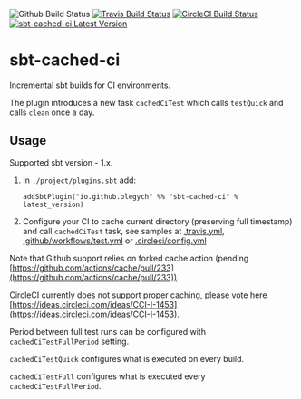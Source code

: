 ![Github Build Status](https://github.com/OlegYch/sbt-cached-ci/workflows/Continuous%20Integration/badge.svg)
[![Travis Build Status](https://travis-ci.com/OlegYch/sbt-cached-ci.svg?branch=master)](https://travis-ci.com/OlegYch/sbt-cached-ci)
[![CircleCI Build Status](https://circleci.com/gh/OlegYch/sbt-cached-ci.svg?style=svg)](https://circleci.com/gh/OlegYch/sbt-cached-ci)
[![sbt-cached-ci Latest Version](https://index.scala-lang.org/olegych/sbt-cached-ci/sbt-cached-ci/latest.svg)](https://index.scala-lang.org/olegych/sbt-cached-ci/sbt-cached-ci)

# sbt-cached-ci

Incremental sbt builds for CI environments.

The plugin introduces a new task `cachedCiTest` which calls `testQuick` and calls `clean` once a day. 

## Usage

Supported sbt version - 1.x.

1. In `./project/plugins.sbt` add:
    ```
    addSbtPlugin("io.github.olegych" %% "sbt-cached-ci" % latest_version)
    ```
1. Configure your CI to cache current directory (preserving full timestamp) and call `cachedCiTest` task, see samples at [.travis.yml](.travis.yml), [.github/workflows/test.yml](.github/workflows/test.yml) or [.circleci/config.yml](.circleci/config.yml) 
 
Note that Github support relies on forked cache action (pending [https://github.com/actions/cache/pull/233](https://github.com/actions/cache/pull/233)).

CircleCI currently does not support proper caching, please vote here [https://ideas.circleci.com/ideas/CCI-I-1453](https://ideas.circleci.com/ideas/CCI-I-1453). 

Period between full test runs can be configured with `cachedCiTestFullPeriod` setting.

`cachedCiTestQuick` configures what is executed on every build.

`cachedCiTestFull` configures what is executed every `cachedCiTestFullPeriod`.